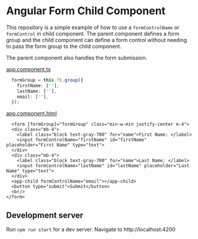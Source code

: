 # Angular Form Child Component

This repository is a simple example of how to use a `formControlName` or `formControl` in child component. 
The parent component defines a form group and the child component can define a form control without needing to pass the form group to the child component.

The parent component also handles the form submission.

[app.component.ts](src%2Fapp%2Fapp.component.ts)
```typescript
  formGroup = this.fb.group({
    firstName: [''],
    lastName: [''],
    email: [''],
  });
```
[app.component.html](src%2Fapp%2Fapp.component.html)
```angular2html
  <form [formGroup]="formGroup" class="min-w-min justify-center m-4">
  <div class="mb-4">
    <label class="block text-gray-700" for="name">First Name: </label>
    <input formControlName="firstName" id="firstName" placeholder="First Name" type="text">
  </div>
  <div class="mb-4">
    <label class="block text-gray-700" for="name">Last Name: </label>
    <input formControlName="lastName" id="lastName" placeholder="Last Name" type="text">
  </div>
  <app-child formControlName="email"></app-child>
  <button type="submit">Submit</button>
  <br/>
</form>
```

## Development server

Run `npm run start` for a dev server. Navigate to http://localhost:4200

